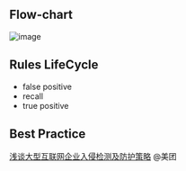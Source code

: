 ## Flow-chart
![image](https://user-images.githubusercontent.com/22486282/216873978-92268ab1-9c3f-4226-8a82-d481d6aeb155.png)


## Rules LifeCycle
- false positive
- recall
- true positive

## Best Practice
[浅谈大型互联网企业入侵检测及防护策略](https://tech.meituan.com/2018/11/08/intrusion-detection-security-meituan.html) @美团
